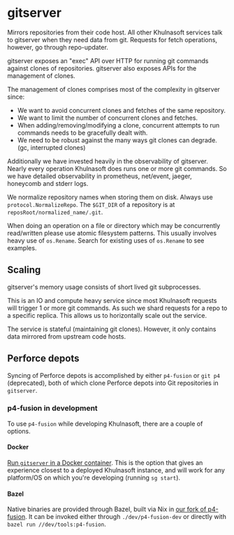 # gitserver

Mirrors repositories from their code host. All other Khulnasoft services talk to gitserver when they need data from git. Requests for fetch operations, however, go through repo-updater.

gitserver exposes an "exec" API over HTTP for running git commands against
clones of repositories. gitserver also exposes APIs for the management of
clones.

The management of clones comprises most of the complexity in gitserver since:

- We want to avoid concurrent clones and fetches of the same repository.
- We want to limit the number of concurrent clones and fetches.
- When adding/removing/modifying a clone, concurrent attempts to run commands
  needs to be gracefully dealt with.
- We need to be robust against the many ways git clones can degrade. (gc,
  interrupted clones)

Additionally we have invested heavily in the observability of
gitserver. Nearly every operation Khulnasoft does runs one or more git
commands. So we have detailed observability in prometheus, net/event,
jaeger, honeycomb and stderr logs.

We normalize repository names when storing them on disk. Always use
`protocol.NormalizeRepo`. The `$GIT_DIR` of a repository is at
`reposRoot/normalized_name/.git`.

When doing an operation on a file or directory which may be concurrently
read/written please use atomic filesystem patterns. This usually involves
heavy use of `os.Rename`. Search for existing uses of `os.Rename` to see
examples.

## Scaling

gitserver's memory usage consists of short lived git subprocesses.

This is an IO and compute heavy service since most Khulnasoft requests will trigger 1 or more git commands. As such we shard requests for a repo to a specific replica. This allows us to horizontally scale out the service.

The service is stateful (maintaining git clones). However, it only contains data mirrored from upstream code hosts.

## Perforce depots

Syncing of Perforce depots is accomplished by either `p4-fusion` or `git p4` (deprecated), both of which clone Perforce depots into Git repositories in `gitserver`.

### p4-fusion in development

To use `p4-fusion` while developing Khulnasoft, there are a couple of options.

#### Docker

[Run `gitserver` in a Docker container](https://khulnasoft.com/github.com/khulnasoft/khulnasoft/-/blob/doc/dev/background-information/sg/index.md#run-gitserver-in-a-docker-container). This is the option that gives an experience closest to a deployed Khulnasoft instance, and will work for any platform/OS on which you're developing (running `sg start`).

#### Bazel

Native binaries are provided through Bazel, built via Nix in [our fork of p4-fusion](https://github.com/sourcegraph/p4-fusion/actions/workflows/nix-build-and-upload.yaml). It can be invoked either through `./dev/p4-fusion-dev` or directly with `bazel run //dev/tools:p4-fusion`.
